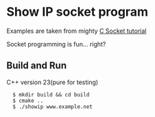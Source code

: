 # Show IP socket program

Examples are taken from mighty [C Socket tutorial](https://beej.us/guide/bgnet/html/#client-server-background)

Socket programming is fun... right?

## Build and Run

C++ version 23(pure for testing)

```
  $ mkdir build && cd build
  $ cmake ..
  $ ./showip www.example.net
```